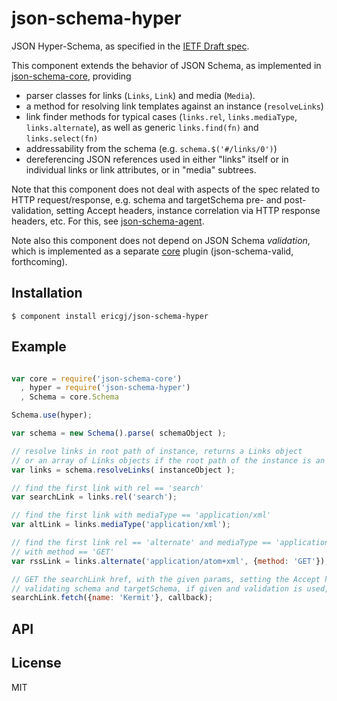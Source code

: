 
# json-schema-hyper

JSON Hyper-Schema, as specified in the [IETF Draft spec][spec].

This component extends the behavior of JSON Schema, as implemented in 
[json-schema-core][core], providing 

- parser classes for links (`Links`, `Link`) and media (`Media`). 
- a method for resolving link templates against an instance (`resolveLinks`)
- link finder methods for typical cases (`links.rel`, `links.mediaType`,
`links.alternate`), as well as generic `links.find(fn)` and `links.select(fn)`
- addressability from the schema (e.g. `schema.$('#/links/0')`)
- dereferencing JSON references used in either "links" itself or in 
individual links or link attributes, or in "media" subtrees.

Note that this component does not deal with aspects of the spec related to
HTTP request/response, e.g. schema and targetSchema pre- and post- 
validation, setting Accept headers, instance correlation via HTTP response 
headers, etc. For this, see [json-schema-agent][agent].

Note also this component does not depend on JSON Schema *validation*, which
is implemented as a separate [core][core] plugin (json-schema-valid, 
forthcoming).


## Installation

    $ component install ericgj/json-schema-hyper


## Example

  ```javascript
  
  var core = require('json-schema-core')
    , hyper = require('json-schema-hyper')
    , Schema = core.Schema

  Schema.use(hyper);

  var schema = new Schema().parse( schemaObject );
  
  // resolve links in root path of instance, returns a Links object
  // or an array of Links objects if the root path of the instance is an array
  var links = schema.resolveLinks( instanceObject );

  // find the first link with rel == 'search'
  var searchLink = links.rel('search');

  // find the first link with mediaType == 'application/xml'
  var altLink = links.mediaType('application/xml');

  // find the first link rel == 'alternate' and mediaType == 'application/xml',
  // with method == 'GET'
  var rssLink = links.alternate('application/atom+xml', {method: 'GET'});

  // GET the searchLink href, with the given params, setting the Accept header, 
  // validating schema and targetSchema, if given and validation is used, etc.
  searchLink.fetch({name: 'Kermit'}, callback);
 
 
  ```

## API
   

## License

  MIT

[spec]: http://tools.ietf.org/html/draft-luff-json-hyper-schema-00
[core]: https://github.com/ericgj/json-schema-core
[agent]: https://github.com/ericgj/json-schema-agent


